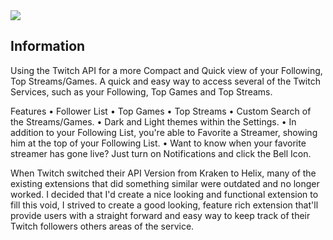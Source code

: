 <img src="https://ghostir.net/Twitch/Images/TwitchGo.png" align="middle" />

## Information

Using the Twitch API for a more Compact and Quick view of your Following, Top Streams/Games.
A quick and easy way to access several of the Twitch Services, such as your Following, Top Games and Top Streams.

Features
• Follower List
• Top Games
• Top Streams
• Custom Search of the Streams/Games.
• Dark and Light themes within the Settings.
• In addition to your Following List, you're able to Favorite a Streamer, showing him at the top of your Following List.
• Want to know when your favorite streamer has gone live? Just turn on Notifications and click the Bell Icon.


When Twitch switched their API Version from Kraken to Helix, many of the existing extensions that did something similar were outdated and no longer worked. I decided that I'd create a nice looking and functional extension to fill this void, I strived to create a good looking, feature rich extension that'll provide users with a straight forward and easy way to keep track of their Twitch followers others areas of the service. 
